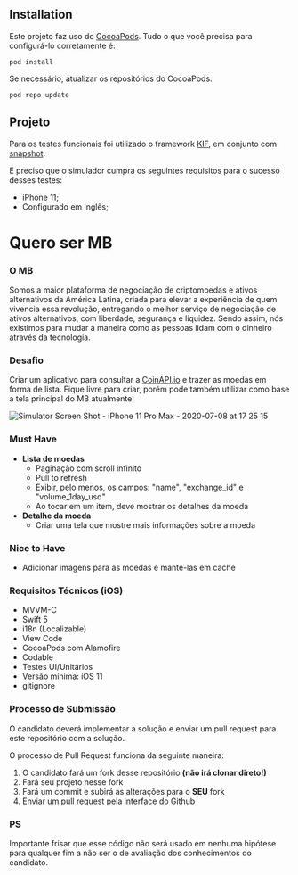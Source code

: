 ## Installation

Este projeto faz uso do [CocoaPods](https://cocoapods.org). Tudo o que você precisa para configurá-lo corretamente é:

```
pod install
```

Se necessário, atualizar os repositórios do CocoaPods:

```
pod repo update
```

## Projeto

Para os testes funcionais foi utilizado o framework [KIF](https://github.com/kif-framework/KIF), em conjunto com [snapshot](https://github.com/uber/ios-snapshot-test-case).

É preciso que o simulador cumpra os seguintes requisitos para o sucesso desses testes:

- iPhone 11;
- Configurado em inglês;

# Quero ser MB

### **O MB**
Somos a maior plataforma de negociação de criptomoedas e ativos alternativos da América Latina, criada para elevar a experiência de quem vivencia essa revolução, entregando o melhor serviço de negociação de ativos alternativos, com liberdade, segurança e liquidez. Sendo assim, nós existimos para mudar a maneira como as pessoas lidam com o dinheiro através da tecnologia.

### **Desafio**
Criar um aplicativo para consultar a [CoinAPI.io](https://docs.coinapi.io/#list-all-exchanges) e trazer as moedas em forma de lista. Fique livre para criar, porém pode também utilizar como base a tela principal do MB atualmente:

![Simulator Screen Shot - iPhone 11 Pro Max - 2020-07-08 at 17 25 15](https://user-images.githubusercontent.com/63304092/86969836-c711f080-c144-11ea-8421-796efd4a3011.png)

### **Must Have**
-   **Lista de moedas**
	- Paginação com scroll infinito
    - Pull to refresh
    - Exibir, pelo menos, os campos: "name", "exchange_id" e "volume_1day_usd"
    - Ao tocar em um item, deve mostrar os detalhes da moeda
-   **Detalhe da moeda**
    - Criar uma tela que mostre mais informações sobre a moeda

### **Nice to Have**
- Adicionar imagens para as moedas e mantê-las em cache

### **Requisitos Técnicos (iOS)**
- MVVM-C
- Swift 5
- i18n (Localizable)
- View Code
- CocoaPods com Alamofire
- Codable
- Testes UI/Unitários
- Versão mínima: iOS 11
- gitignore

### **Processo de Submissão**
O candidato deverá implementar a solução e enviar um pull request para este repositório com a solução.

O processo de Pull Request funciona da seguinte maneira:
1.  O candidato fará um fork desse repositório **(não irá clonar direto!)**
2.  Fará seu projeto nesse fork
3.  Fará um commit e subirá as alterações para o  **SEU**  fork
4.  Enviar um pull request pela interface do Github

### **PS**
Importante frisar que esse código não será usado em nenhuma hipótese para qualquer fim a não ser o de avaliação dos conhecimentos do candidato.
